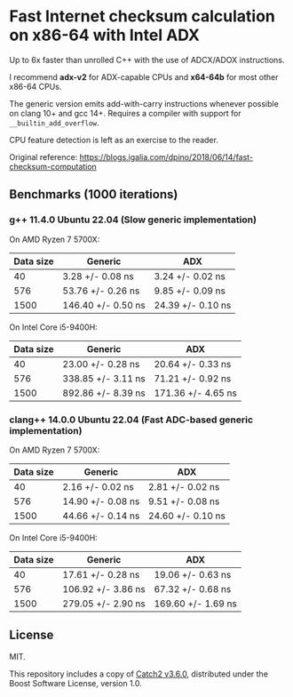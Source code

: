 Fast Internet checksum calculation on x86-64 with Intel ADX
===========================================================

Up to 6x faster than unrolled C++ with the use of ADCX/ADOX instructions.

I recommend **adx-v2** for ADX-capable CPUs and **x64-64b** for most other
x86-64 CPUs.

The generic version emits add-with-carry instructions whenever possible
on clang 10+ and gcc 14+.
Requires a compiler with support for `__builtin_add_overflow`.

CPU feature detection is left as an exercise to the reader.

Original reference:
https://blogs.igalia.com/dpino/2018/06/14/fast-checksum-computation

Benchmarks (1000 iterations)
----------------------------

### g++ 11.4.0 Ubuntu 22.04 (Slow generic implementation)

On AMD Ryzen 7 5700X:

| Data size | Generic            | ADX               |
|-----------|--------------------|-------------------|
| 40        | 3.28 +/- 0.08 ns   | 3.24 +/- 0.02 ns  |
| 576       | 53.76 +/- 0.26 ns  | 9.85 +/- 0.09 ns  |
| 1500      | 146.40 +/- 0.50 ns | 24.39 +/- 0.10 ns |

On Intel Core i5-9400H:

| Data size | Generic            | ADX                |
|-----------|--------------------|--------------------|
| 40        | 23.00 +/- 0.28 ns  | 20.64 +/- 0.33 ns  |
| 576       | 338.85 +/- 3.11 ns | 71.21 +/- 0.92 ns  |
| 1500      | 892.86 +/- 8.39 ns | 171.36 +/- 4.65 ns |

### clang++ 14.0.0 Ubuntu 22.04 (Fast ADC-based generic implementation)

On AMD Ryzen 7 5700X:

| Data size | Generic            | ADX               |
|-----------|--------------------|-------------------|
| 40        | 2.16 +/- 0.02 ns   | 2.81 +/- 0.02 ns  |
| 576       | 14.90 +/- 0.08 ns  | 9.51 +/- 0.08 ns  |
| 1500      | 44.66 +/- 0.14 ns  | 24.60 +/- 0.10 ns |

On Intel Core i5-9400H:

| Data size | Generic            | ADX                |
|-----------|--------------------|--------------------|
| 40        | 17.61 +/- 0.28 ns  | 19.06 +/- 0.63 ns  |
| 576       | 106.92 +/- 3.86 ns | 67.32 +/- 0.68 ns  |
| 1500      | 279.05 +/- 2.90 ns | 169.60 +/- 1.69 ns |

License
-------

MIT.

This repository includes a copy of
[Catch2 v3.6.0](https://github.com/catchorg/Catch2/releases/tag/v3.6.0),
distributed under the Boost Software License, version 1.0.
